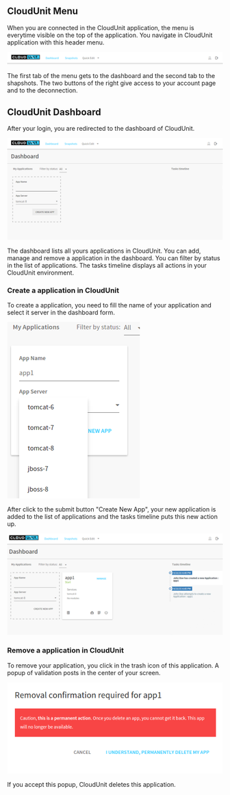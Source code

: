 ## CloudUnit Menu

When you are connected in the CloudUnit application, the menu is everytime visible on the top of the application. You navigate in CloudUnit application with this header menu.

![login](https://github.com/Treeptik/CloudUnit-images/blob/master/cu-header.png)

The first tab of the menu gets to the dashboard and the second tab to the shapshots. The two buttons of the right give access to your account page and to the deconnection. 

## CloudUnit Dashboard

After your login, you are redirected to the dashboard of CloudUnit.

![login](https://github.com/Treeptik/CloudUnit-images/blob/master/cu-dashboard.png)

The dashboard lists all yours applications in CloudUnit. You can add, manage and remove a application in the dashboard. You can filter by status in the list of applications.
The tasks timeline displays all actions in your CloudUnit environment.

### Create a application in CloudUnit

To create a application, you need to fill the name of your application and select it server in the dashboard form.

![login](https://github.com/Treeptik/CloudUnit-images/blob/master/cu-dashboard-add.png)

After click to the submit button "Create New App", your new application is added to the list of applications and the tasks timeline puts this new action up. 

![login](https://github.com/Treeptik/CloudUnit-images/blob/master/cu-dashboard-add-submit.png)

### Remove a application in CloudUnit

To remove your application, you click in the trash icon of this application. A popup of validation posts in the center of your screen. 

![login](https://github.com/Treeptik/CloudUnit-images/blob/master/cu-dashboard-remove.png)

If you accept this popup, CloudUnit deletes this application.
